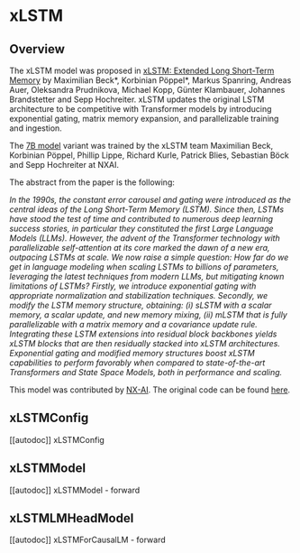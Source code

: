 <!--Copyright 2024, 2025 NXAI GmbH. All rights reserved.

Licensed under the Apache License, Version 2.0 (the "License"); you may not use this file except in compliance with
the License. You may obtain a copy of the License at

http://www.apache.org/licenses/LICENSE-2.0

Unless required by applicable law or agreed to in writing, software distributed under the License is distributed on
an "AS IS" BASIS, WITHOUT WARRANTIES OR CONDITIONS OF ANY KIND, either express or implied. See the License for the
specific language governing permissions and limitations under the License.

⚠️ Note that this file is in Markdown but contain specific syntax for our doc-builder (similar to MDX) that may not be
rendered properly in your Markdown viewer.

-->


# xLSTM

## Overview

The xLSTM model was proposed in [xLSTM: Extended Long Short-Term Memory](https://openreview.net/forum?id=ARAxPPIAhq) by Maximilian Beck*, Korbinian Pöppel*, Markus Spanring, Andreas Auer, Oleksandra Prudnikova, Michael Kopp, Günter Klambauer, Johannes Brandstetter and Sepp Hochreiter.
xLSTM updates the original LSTM architecture to be competitive with Transformer models by introducing exponential gating, matrix memory expansion, and parallelizable training and ingestion.

The [7B model](https://hf.co/NX-AI/xLSTM-7b) variant was trained by the xLSTM team Maximilian Beck, Korbinian Pöppel, Phillip Lippe, Richard Kurle, Patrick Blies, Sebastian Böck and Sepp Hochreiter at NXAI.

The abstract from the paper is the following:

*In the 1990s, the constant error carousel and gating were introduced as the central ideas of the Long Short-Term Memory (LSTM). Since then, LSTMs have stood the test of time and contributed to numerous deep learning success stories, in particular they constituted the first Large Language Models (LLMs). However, the advent of the Transformer technology with parallelizable self-attention at its core marked the dawn of a new era, outpacing LSTMs at scale. We now raise a simple question: How far do we get in language modeling when scaling LSTMs to billions of parameters, leveraging the latest techniques from modern LLMs, but mitigating known limitations of LSTMs? Firstly, we introduce exponential gating with appropriate normalization and stabilization techniques. Secondly, we modify the LSTM memory structure, obtaining: (i) sLSTM with a scalar memory, a scalar update, and new memory mixing, (ii) mLSTM that is fully parallelizable with a matrix memory and a covariance update rule. Integrating these LSTM extensions into residual block backbones yields xLSTM blocks that are then residually stacked into xLSTM architectures. Exponential gating and modified memory structures boost xLSTM capabilities to perform favorably when compared to state-of-the-art Transformers and State Space Models, both in performance and scaling.*

This model was contributed by [NX-AI](https://huggingface.co/NX-AI).
The original code can be found [here](https://github.com/NX-AI/xlstm).


## xLSTMConfig

[[autodoc]] xLSTMConfig

## xLSTMModel

[[autodoc]] xLSTMModel
    - forward

## xLSTMLMHeadModel

[[autodoc]] xLSTMForCausalLM
    - forward
